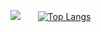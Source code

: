 
![](https://leetcard.jacoblin.cool/sumansekhar?height=215)  &nbsp; &nbsp; &nbsp; [![Top Langs](https://github-readme-stats.vercel.app/api/top-langs/?username=sumansekharsahoo&layout=donut)](https://github.com/sumansekharsahoo/github-readme-stats)
